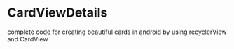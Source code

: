 # CardViewDetails
complete code for creating beautiful cards in android by using recyclerView and CardView
